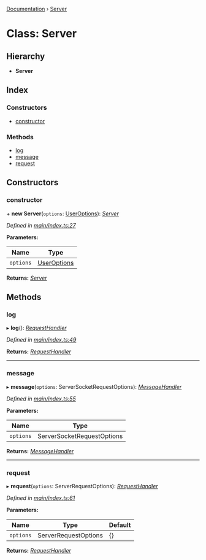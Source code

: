 [Documentation](../README.md) › [Server](server.md)

# Class: Server

## Hierarchy

* **Server**

## Index

### Constructors

* [constructor](server.md#constructor)

### Methods

* [log](server.md#log)
* [message](server.md#message)
* [request](server.md#request)

## Constructors

###  constructor

\+ **new Server**(`options`: [UserOptions](../interfaces/useroptions.md)): *[Server](server.md)*

*Defined in [main/index.ts:27](https://github.com/badbatch/graphql-box/blob/4e42c8bb/packages/server/src/main/index.ts#L27)*

**Parameters:**

Name | Type |
------ | ------ |
`options` | [UserOptions](../interfaces/useroptions.md) |

**Returns:** *[Server](server.md)*

## Methods

###  log

▸ **log**(): *[RequestHandler](../README.md#requesthandler)*

*Defined in [main/index.ts:49](https://github.com/badbatch/graphql-box/blob/4e42c8bb/packages/server/src/main/index.ts#L49)*

**Returns:** *[RequestHandler](../README.md#requesthandler)*

___

###  message

▸ **message**(`options`: ServerSocketRequestOptions): *[MessageHandler](../README.md#messagehandler)*

*Defined in [main/index.ts:55](https://github.com/badbatch/graphql-box/blob/4e42c8bb/packages/server/src/main/index.ts#L55)*

**Parameters:**

Name | Type |
------ | ------ |
`options` | ServerSocketRequestOptions |

**Returns:** *[MessageHandler](../README.md#messagehandler)*

___

###  request

▸ **request**(`options`: ServerRequestOptions): *[RequestHandler](../README.md#requesthandler)*

*Defined in [main/index.ts:61](https://github.com/badbatch/graphql-box/blob/4e42c8bb/packages/server/src/main/index.ts#L61)*

**Parameters:**

Name | Type | Default |
------ | ------ | ------ |
`options` | ServerRequestOptions | {} |

**Returns:** *[RequestHandler](../README.md#requesthandler)*
